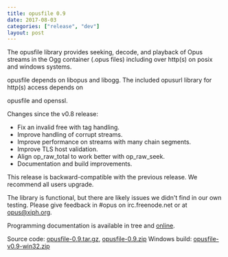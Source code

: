 ```yaml
---
title: opusfile 0.9
date: 2017-08-03
categories: ["release", "dev"]
layout: post
---
```


The opusfile library provides seeking, decode, and playback
of Opus streams in the Ogg container (.opus files) including
over http(s) on posix and windows systems.

opusfile depends on libopus and libogg.
The included opusurl library for http(s) access depends on

opusfile and openssl.

Changes since the v0.8 release:
 - Fix an invalid free with tag handling.
 - Improve handling of corrupt streams.
 - Improve performance on streams with many chain segments.
 - Improve TLS host validation.
 - Align op_raw_total to work better with op_raw_seek.
 - Documentation and build improvements.

This release is backward-compatible with the previous
release. We recommend all users upgrade.

The library is functional, but there are likely issues
we didn't find in our own testing. Please give feedback
in #opus on irc.freenode.net or at opus@xiph.org.

Programming documentation is available in tree and
[online](https://opus-codec.org/docs/).

Source code: [opusfile-0.9.tar.gz](https://downloads.xiph.org/releases/opus/opusfile-0.9.tar.gz), 
[opusfile-0.9.zip](https://downloads.xiph.org/releases/opus/opusfile-0.9.zip)
Windows build: [opusfile-v0.9-win32.zip](https://archive.mozilla.org/pub/opus/win32/opusfile-0.9-win32.zip)
